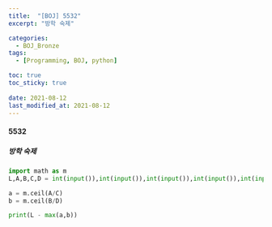 ```yaml
---
title:  "[BOJ] 5532"
excerpt: "방학 숙제"

categories:
  - BOJ_Bronze
tags:
  - [Programming, BOJ, python]

toc: true
toc_sticky: true
 
date: 2021-08-12
last_modified_at: 2021-08-12
---
```

#### 5532
##### 방학 숙제
```python
import math as m
L,A,B,C,D = int(input()),int(input()),int(input()),int(input()),int(input())

a = m.ceil(A/C)
b = m.ceil(B/D)

print(L - max(a,b))
```